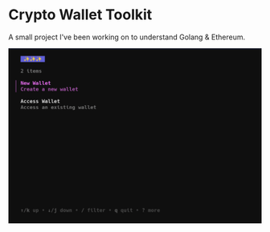 # Crypto Wallet Toolkit

A small project I've been working on to understand Golang & Ethereum.

![gif](.github/img/eth_wallet.gif)

